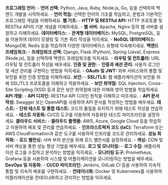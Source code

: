
**프로그래밍 언어:**
    - **언어 선택:** Python, Java, Ruby, Node.js, Go, 등을 선택하여 백엔드 개발을 시작하세요.
    - **언어 학습:** 선택한 언어의 기초를 학습하고, 문법과 기본적인 프로그래밍 개념을 이해하세요.
**웹 기초:**
    - **HTTP 및 RESTful API:** HTTP 프로토콜 및 RESTful API의 기본 개념을 이해하세요.
    - **웹 서버:** Apache, Nginx 등의 웹 서버를 설정하고 이해하세요.
**데이터베이스:**
    - **관계형 데이터베이스:** MySQL, PostgreSQL, 등을 이용하여 데이터 모델링 및 기본 쿼리 작성을 익히세요.
    - **NoSQL 데이터베이스:** MongoDB, Redis 등을 학습하여 다양한 데이터베이스 유형에 익숙해지세요.
**백엔드 프레임워크:**
    - **프레임워크 선택:** Django, Flask (Python), Spring (Java), Express (Node.js), 등을 선택하여 백엔드 프레임워크를 익히세요.
    - **라우팅 및 컨트롤러:** URL 라우팅 및 컨트롤러 작성을 배우세요.
**인증 및 권한:**
    - **인증과 세션 관리:** 사용자 로그인 및 세션 관리를 구현하는 방법을 익히세요.
    - **OAuth 및 JWT:** 외부 서비스와의 통합 및 보안을 위한 인증 방법을 이해하세요.
**보안:**
    - **SSL/TLS:** 웹 애플리케이션의 보안을 위해 SSL/TLS 프로토콜을 이해하고 적용하세요.
    - **보안 취약점:** SQL Injection, Cross-Site Scripting (XSS) 등과 같은 보안 취약점에 대한 이해와 방어 방법을 학습하세요.
**API 개발:**
    - **API 디자인:** RESTful API 디자인 원칙을 이해하고 따르세요.
    - **API 문서 작성:** Swagger 또는 OpenAPI를 사용하여 API 문서를 작성하는 방법을 배우세요.
**테스트:**
    - **단위 테스트 및 통합 테스트:** 코드의 품질을 유지하기 위해 테스트 작성을 연습하세요.
    - **테스트 자동화:** CI/CD 도구를 이용하여 자동화된 테스트 파이프라인을 설정하세요.
 **클라우드 서비스:**
    - **클라우드 플랫폼:** AWS, Azure, Google Cloud 등을 학습하고 이용하여 배포 및 관리를 연습하세요.
    - **인프라스트럭처 코드 (IaC):** Terraform 또는 AWS CloudFormation과 같은 도구를 사용하여 인프라를 코드로 관리하세요.
 **성능 최적화:**
    - **로드 밸런싱:** 서버 부하 분산을 위해 로드 밸런서를 설정하세요.
    - **캐싱:** CDN 및 서버 캐싱을 통한 성능 향상 기법을 배우세요.
 **로그 및 모니터링:**
    - **로그 수집:** 애플리케이션 로그를 수집하고 분석하는 방법을 익히세요.
    - **모니터링 도구:** Prometheus, Grafana 등을 사용하여 시스템 및 어플리케이션을 모니터링하는 방법을 배우세요.
**DevOps 및 자동화:**
    - **CI/CD 파이프라인:** Jenkins, GitLab CI 등을 사용하여 지속적 통합 및 지속적 배포를 구현하세요.
    - **컨테이너화:** Docker 및 Kubernetes를 사용하여 어플리케이션을 컨테이너화하고 관리하는 방법을 익히세요.